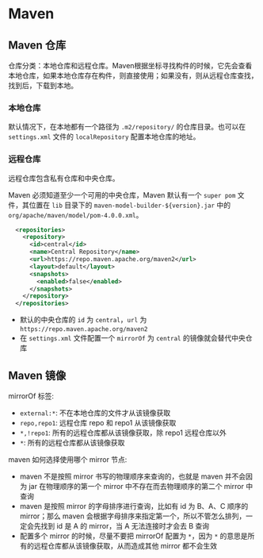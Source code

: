 # Maven

## Maven 仓库

仓库分类：本地仓库和远程仓库。Maven根据坐标寻找构件的时候，它先会查看本地仓库，如果本地仓库存在构件，则直接使用；如果没有，则从远程仓库查找，找到后，下载到本地。

### 本地仓库

默认情况下，在本地都有一个路径为 ```.m2/repository/``` 的仓库目录。也可以在 ```settings.xml``` 文件的 ```localRepository``` 配置本地仓库的地址。

### 远程仓库

远程仓库包含私有仓库和中央仓库。

Maven 必须知道至少一个可用的中央仓库，Maven 默认有一个 ```super pom``` 文件，其位置在 ```lib``` 目录下的 ```maven-model-builder-${version}.jar``` 中的 ```org/apache/maven/model/pom-4.0.0.xml```。

```xml
  <repositories>
    <repository>
      <id>central</id>
      <name>Central Repository</name>
      <url>https://repo.maven.apache.org/maven2</url>
      <layout>default</layout>
      <snapshots>
        <enabled>false</enabled>
      </snapshots>
    </repository>
  </repositories>
```

- 默认的中央仓库的 ```id``` 为 ```central```，```url``` 为 ```https://repo.maven.apache.org/maven2```
- 在 ```settings.xml``` 文件配置一个 ```mirrorOf``` 为 ```central``` 的镜像就会替代中央仓库

## Maven 镜像

mirrorOf 标签:

- ```external:*```: 不在本地仓库的文件才从该镜像获取
- ```repo,repo1```: 远程仓库 repo 和 repo1 从该镜像获取
- ```*,!repo1```: 所有的远程仓库都从该镜像获取，除 repo1 远程仓库以外
- ```*```: 所有的远程仓库都从该镜像获取

maven 如何选择使用哪个 mirror 节点:

- maven 不是按照 mirror 书写的物理顺序来查询的，也就是 maven 并不会因为 jar 在物理顺序的第一个 mirror 中不存在而去物理顺序的第二个 mirror 中查询
- maven 是按照 mirror 的字母排序进行查询，比如有 id 为 B、A、C 顺序的 mirror；那么 maven 会根据字母排序来指定第一个，所以不管怎么排列，一定会先找到 id 是 A 的 mirror，当 A 无法连接时才会去 B 查询
- 配置多个 mirror 的时候，尽量不要把 mirrorOf 配置为 ```*```，因为 ```*``` 的意思是所有的远程仓库都从该镜像获取，从而造成其他 mirror 都不会生效
